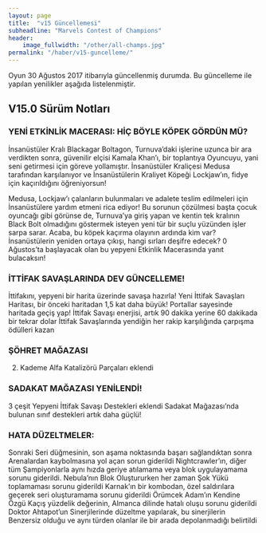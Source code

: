 ```yaml
---
layout: page
title:  "v15 Güncellemesi"
subheadline: "Marvels Contest of Champions"
header:
    image_fullwidth: "/other/all-champs.jpg"
permalink: "/haber/v15-guncelleme/"    
---
```


Oyun 30 Ağustos 2017 itibarıyla güncellenmiş durumda. Bu güncelleme ile yapılan yenilikler aşağıda listelenmiştir.

## V15.0 Sürüm Notları

### YENİ ETKİNLİK MACERASI: HİÇ BÖYLE KÖPEK GÖRDÜN MÜ?

İnsanüstüler Kralı Blackagar Boltagon, Turnuva’daki işlerine uzunca bir ara verdikten sonra, güvenilir elçisi Kamala Khan’ı, bir toplantıya Oyuncuyu, yani seni getirmesi için göreve yollamıştır. İnsanüstüler Kraliçesi Medusa tarafından karşılanıyor ve İnsanüstülerin Kraliyet Köpeği Lockjaw’ın, fidye için kaçırıldığını öğreniyorsun!

Medusa, Lockjaw’ı çalanların bulunmaları ve adalete teslim edilmeleri için İnsanüstülere yardım etmeni rica ediyor! Bu sorunun çözülmesi başta çocuk oyuncağı gibi görünse de, Turnuva’ya giriş yapan ve kentin tek kralının Black Bolt olmadığını göstermek isteyen yeni tür bir suçlu yüzünden işler sarpa sarar. Acaba, bu köpek kaçırma olayının ardında kim var? İnsanüstülerin yeniden ortaya çıkışı, hangi sırları deşifre edecek? 0 Ağustos’ta başlayacak olan bu yepyeni Etkinlik Macerasında yanıt bulacaksın!

### İTTİFAK SAVAŞLARINDA DEV GÜNCELLEME!

İttifakını, yepyeni bir harita üzerinde savaşa hazırla!
Yeni İttifak Savaşları Haritası, bir önceki haritadan 1,5 kat daha büyük!
Portallar sayesinde haritada geçiş yap!
İttifak Savaşı enerjisi, artık 90 dakika yerine 60 dakikada bir tekrar dolar
İttifak Savaşlarında yendiğin her rakip karşılığında çarpışma ödülleri kazan

### ŞÖHRET MAĞAZASI

2. Kademe Alfa Katalizörü Parçaları eklendi

### SADAKAT MAĞAZASI YENİLENDİ!

3 çeşit Yepyeni İttifak Savaşı Destekleri eklendi
Sadakat Mağazası’nda bulunan sınıf destekleri artık daha güçlü!

### HATA DÜZELTMELER:

Sonraki Seri düğmesinin, son aşama noktasında başarı sağlandıktan sonra Arenalardan kaybolmasına yol açan sorun giderildi
Nightcrawler’ın, diğer tüm Şampiyonlarla aynı hızda geriye atılamama veya blok uygulayamama sorunu giderildi.
Nebula’nın Blok Oluştururken her zaman Şok Yükü toplamaması sorunu giderildi
Karnak’ın bir kombodan, özel saldırılara geçerek seri oluşturamama sorunu giderildi
Örümcek Adam’ın Kendine Özgü Kaçış yüzdelik değerinin, Almanca dilinde hatalı oluşu sorunu giderildi
Doktor Ahtapot’un Sinerjilerinde düzeltme yapılarak, bu sinerjilerin Benzersiz olduğu ve aynı türden olanlar ile bir arada depolanmadığı belirtildi
